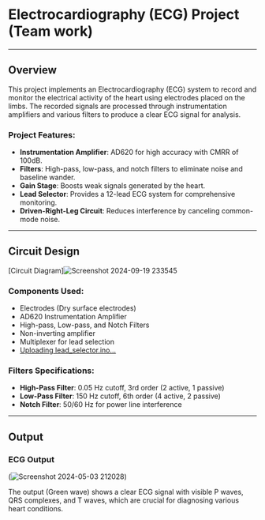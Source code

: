 # Electrocardiography (ECG) Project (Team work) 


---

## Overview

This project implements an Electrocardiography (ECG) system to record and monitor the electrical activity of the heart using electrodes placed on the limbs. The recorded signals are processed through instrumentation amplifiers and various filters to produce a clear ECG signal for analysis.

### Project Features:
- **Instrumentation Amplifier**: AD620 for high accuracy with CMRR of 100dB.
- **Filters**: High-pass, low-pass, and notch filters to eliminate noise and baseline wander.
- **Gain Stage**: Boosts weak signals generated by the heart.
- **Lead Selector**: Provides a 12-lead ECG system for comprehensive monitoring.
- **Driven-Right-Leg Circuit**: Reduces interference by canceling common-mode noise.

---

## Circuit Design

[Circuit Diagram]![Screenshot 2024-09-19 233545](https://github.com/user-attachments/assets/7ae1cf6b-abb1-4a7e-a2c9-084bf38e674d)

### Components Used:
- Electrodes (Dry surface electrodes)
- AD620 Instrumentation Amplifier
- High-pass, Low-pass, and Notch Filters
- Non-inverting amplifier
- Multiplexer for lead selection
-    [Uploading lead_selector.ino…]()


### Filters Specifications:
- **High-Pass Filter**: 0.05 Hz cutoff, 3rd order (2 active, 1 passive)
- **Low-Pass Filter**: 150 Hz cutoff, 6th order (4 active, 2 passive)
- **Notch Filter**: 50/60 Hz for power line interference

---

## Output
### ECG Output
(![Screenshot 2024-05-03 212028](https://github.com/user-attachments/assets/243a8f9d-d621-4d93-aad8-dc2f03d408dc))

The output (Green wave) shows a clear ECG signal with visible P waves, QRS complexes, and T waves, which are crucial for diagnosing various heart conditions.

